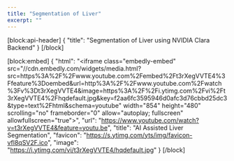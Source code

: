 ```yaml
---
title: "Segmentation of Liver"
excerpt: ""
---
```

[block:api-header]
{
  "title": "Segmentation of Liver using NVIDIA Clara Backend"
}
[/block]

[block:embed]
{
  "html": "<iframe class=\"embedly-embed\" src=\"//cdn.embedly.com/widgets/media.html?src=https%3A%2F%2Fwww.youtube.com%2Fembed%2Ft3rXegVVTE4%3Ffeature%3Doembed&url=http%3A%2F%2Fwww.youtube.com%2Fwatch%3Fv%3Dt3rXegVVTE4&image=https%3A%2F%2Fi.ytimg.com%2Fvi%2Ft3rXegVVTE4%2Fhqdefault.jpg&key=f2aa6fc3595946d0afc3d76cbbd25dc3&type=text%2Fhtml&schema=youtube\" width=\"854\" height=\"480\" scrolling=\"no\" frameborder=\"0\" allow=\"autoplay; fullscreen\" allowfullscreen=\"true\"></iframe>",
  "url": "https://www.youtube.com/watch?v=t3rXegVVTE4&feature=youtu.be",
  "title": "AI Assisted Liver Segmentation",
  "favicon": "https://s.ytimg.com/yts/img/favicon-vfl8qSV2F.ico",
  "image": "https://i.ytimg.com/vi/t3rXegVVTE4/hqdefault.jpg"
}
[/block]